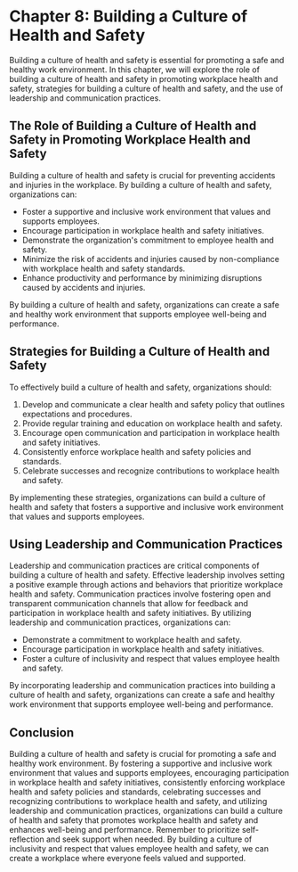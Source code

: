 Chapter 8: Building a Culture of Health and Safety
==================================================

Building a culture of health and safety is essential for promoting a safe and healthy work environment. In this chapter, we will explore the role of building a culture of health and safety in promoting workplace health and safety, strategies for building a culture of health and safety, and the use of leadership and communication practices.

The Role of Building a Culture of Health and Safety in Promoting Workplace Health and Safety
--------------------------------------------------------------------------------------------

Building a culture of health and safety is crucial for preventing accidents and injuries in the workplace. By building a culture of health and safety, organizations can:

* Foster a supportive and inclusive work environment that values and supports employees.
* Encourage participation in workplace health and safety initiatives.
* Demonstrate the organization's commitment to employee health and safety.
* Minimize the risk of accidents and injuries caused by non-compliance with workplace health and safety standards.
* Enhance productivity and performance by minimizing disruptions caused by accidents and injuries.

By building a culture of health and safety, organizations can create a safe and healthy work environment that supports employee well-being and performance.

Strategies for Building a Culture of Health and Safety
------------------------------------------------------

To effectively build a culture of health and safety, organizations should:

1. Develop and communicate a clear health and safety policy that outlines expectations and procedures.
2. Provide regular training and education on workplace health and safety.
3. Encourage open communication and participation in workplace health and safety initiatives.
4. Consistently enforce workplace health and safety policies and standards.
5. Celebrate successes and recognize contributions to workplace health and safety.

By implementing these strategies, organizations can build a culture of health and safety that fosters a supportive and inclusive work environment that values and supports employees.

Using Leadership and Communication Practices
--------------------------------------------

Leadership and communication practices are critical components of building a culture of health and safety. Effective leadership involves setting a positive example through actions and behaviors that prioritize workplace health and safety. Communication practices involve fostering open and transparent communication channels that allow for feedback and participation in workplace health and safety initiatives. By utilizing leadership and communication practices, organizations can:

* Demonstrate a commitment to workplace health and safety.
* Encourage participation in workplace health and safety initiatives.
* Foster a culture of inclusivity and respect that values employee health and safety.

By incorporating leadership and communication practices into building a culture of health and safety, organizations can create a safe and healthy work environment that supports employee well-being and performance.

Conclusion
----------

Building a culture of health and safety is crucial for promoting a safe and healthy work environment. By fostering a supportive and inclusive work environment that values and supports employees, encouraging participation in workplace health and safety initiatives, consistently enforcing workplace health and safety policies and standards, celebrating successes and recognizing contributions to workplace health and safety, and utilizing leadership and communication practices, organizations can build a culture of health and safety that promotes workplace health and safety and enhances well-being and performance. Remember to prioritize self-reflection and seek support when needed. By building a culture of inclusivity and respect that values employee health and safety, we can create a workplace where everyone feels valued and supported.
